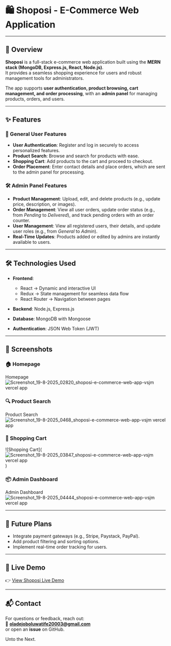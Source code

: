 # 🛍️ Shoposi - E-Commerce Web Application  

---

## 📖 Overview  
**Shoposi** is a full-stack e-commerce web application built using the **MERN stack (MongoDB, Express.js, React, Node.js)**.  
It provides a seamless shopping experience for users and robust management tools for administrators.  

The app supports **user authentication, product browsing, cart management, and order processing**, with an **admin panel** for managing products, orders, and users.  

---

## ✨ Features  

### 👤 General User Features  
- **User Authentication**: Register and log in securely to access personalized features.  
- **Product Search**: Browse and search for products with ease.  
- **Shopping Cart**: Add products to the cart and proceed to checkout.  
- **Order Placement**: Enter contact details and place orders, which are sent to the admin panel for processing.  

### 🛠️ Admin Panel Features  
- **Product Management**: Upload, edit, and delete products (e.g., update price, description, or images).  
- **Order Management**: View all user orders, update order status (e.g., from *Pending* to *Delivered*), and track pending orders with an order counter.  
- **User Management**: View all registered users, their details, and update user roles (e.g., from *General* to *Admin*).  
- **Real-Time Updates**: Products added or edited by admins are instantly available to users.  

---

## 🛠️ Technologies Used  

- **Frontend**:  
  - React → Dynamic and interactive UI  
  - Redux → State management for seamless data flow  
  - React Router → Navigation between pages  

- **Backend**: Node.js, Express.js  
- **Database**: MongoDB with Mongoose  
- **Authentication**: JSON Web Token (JWT)  

---

## 📸 Screenshots  

### 🏠 Homepage  
Homepage ![Screenshot_19-8-2025_02820_shoposi-e-commerce-web-app-vsjm vercel app](https://github.com/user-attachments/assets/66b9afcb-6d73-4e6f-91fa-25279f12d234)
 

### 🔍 Product Search  
Product Search ![Screenshot_19-8-2025_0468_shoposi-e-commerce-web-app-vsjm vercel app](https://github.com/user-attachments/assets/65d124e3-fcfd-47b5-8b1c-a3f34e0e7650)

### 🛒 Shopping Cart  
![Shopping Cart]( ![Screenshot_19-8-2025_03847_shoposi-e-commerce-web-app-vsjm vercel app](https://github.com/user-attachments/assets/7abf6925-2232-4f32-931d-fb5cbc6165fe)
 )  

### 📦 Admin Dashboard  
Admin Dashboard ![Screenshot_19-8-2025_04444_shoposi-e-commerce-web-app-vsjm vercel app](https://github.com/user-attachments/assets/46e1d0b2-ce17-4168-84a8-20bd2642c5ed)
 

---

## 🔮 Future Plans  

- Integrate payment gateways (e.g., Stripe, Paystack, PayPal).  
- Add product filtering and sorting options.  
- Implement real-time order tracking for users.  
---

## 🚀 Live Demo  
👉 [View Shoposi Live Demo](https://shoposi-e-commerce-web-app-vsjm.vercel.app)  

---

## 📬 Contact  
For questions or feedback, reach out:  
📧 **oladejoboluwatife20003@gmail.com**  
or open an **issue** on GitHub.  

Unto the Next.
